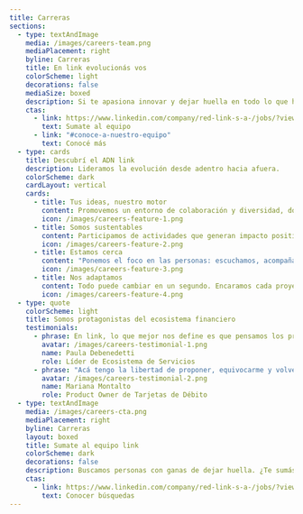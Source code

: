 ```yaml
---
title: Carreras
sections:
  - type: textAndImage
    media: /images/careers-team.png
    mediaPlacement: right
    byline: Carreras
    title: En link evolucionás vos
    colorScheme: light
    decorations: false
    mediaSize: boxed
    description: Si te apasiona innovar y dejar huella en todo lo que hacés, este es tu lugar. Sumate a un equipo en evolución.
    ctas:
      - link: https://www.linkedin.com/company/red-link-s-a-/jobs/?viewAsMember=true
        text: Sumate al equipo
      - link: "#conoce-a-nuestro-equipo"
        text: Conocé más
  - type: cards
    title: Descubrí el ADN link
    description: Lideramos la evolución desde adentro hacia afuera.
    colorScheme: dark
    cardLayout: vertical
    cards:
      - title: Tus ideas, nuestro motor
        content: Promovemos un entorno de colaboración y diversidad, donde diferentes puntos de vista impulsan y enriquecen cada proyecto, dentro y fuera de la empresa.
        icon: /images/careers-feature-1.png
      - title: Somos sustentables
        content: Participamos de actividades que generan impacto positivo en la comunidad y el ambiente. Fomentamos la inclusión financiera y cooperamos en proyectos sustentables y educativos.
        icon: /images/careers-feature-2.png
      - title: Estamos cerca
        content: "Ponemos el foco en las personas: escuchamos, acompañamos y resolvemos problemas en equipo. Nos enfrentamos a desafíos complejos y sabemos que en cada dificultad hay una oportunidad."
        icon: /images/careers-feature-3.png
      - title: Nos adaptamos
        content: Todo puede cambiar en un segundo. Encaramos cada proyecto con velocidad y flexibilidad. Nos desafiamos y nos mantenemos a la altura de las demandas del mercado.
        icon: /images/careers-feature-4.png
  - type: quote
    colorScheme: light
    title: Somos protagonistas del ecosistema financiero
    testimonials:
      - phrase: En link, lo que mejor nos define es que pensamos los proyectos de punta a punta, teniendo en cuenta siempre la experiencia del usuario y entendiendo que la tecnología genera un gran impacto.
        avatar: /images/careers-testimonial-1.png
        name: Paula Debenedetti
        role: Líder de Ecosistema de Servicios
      - phrase: "Acá tengo la libertad de proponer, equivocarme y volver a intentar, siempre junto a personas que acompañan y escuchan. Nos movemos en equipo, con empatía y un objetivo común—tanto entre nosotros como con los clientes. Cada decisión tiene impacto porque lo que hacemos no queda en la oficina: impulsa el ecosistema financiero."
        avatar: /images/careers-testimonial-2.png
        name: Mariana Montalto
        role: Product Owner de Tarjetas de Débito
  - type: textAndImage
    media: /images/careers-cta.png
    mediaPlacement: right
    byline: Carreras
    layout: boxed
    title: Sumate al equipo link
    colorScheme: dark
    decorations: false
    description: Buscamos personas con ganas de dejar huella. ¿Te sumás?
    ctas:
      - link: https://www.linkedin.com/company/red-link-s-a-/jobs/?viewAsMember=true
        text: Conocer búsquedas
---
```


